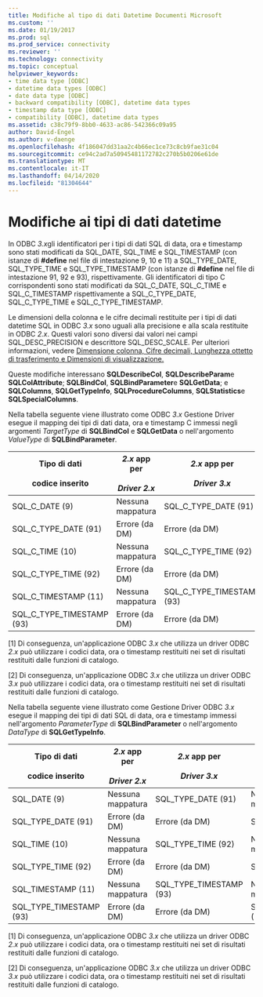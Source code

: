 ```yaml
---
title: Modifiche al tipo di dati Datetime Documenti Microsoft
ms.custom: ''
ms.date: 01/19/2017
ms.prod: sql
ms.prod_service: connectivity
ms.reviewer: ''
ms.technology: connectivity
ms.topic: conceptual
helpviewer_keywords:
- time data type [ODBC]
- datetime data types [ODBC]
- date data type [ODBC]
- backward compatibility [ODBC], datetime data types
- timestamp data type [ODBC]
- compatibility [ODBC], datetime data types
ms.assetid: c38c79f9-8bb0-4633-ac86-542366c09a95
author: David-Engel
ms.author: v-daenge
ms.openlocfilehash: 4f186047dd31aa2c4b66ec1ce73c8cb9fae31c04
ms.sourcegitcommit: ce94c2ad7a50945481172782c270b5b0206e61de
ms.translationtype: MT
ms.contentlocale: it-IT
ms.lasthandoff: 04/14/2020
ms.locfileid: "81304644"
---
```

# <a name="datetime-data-type-changes"></a>Modifiche ai tipi di dati datetime
In ODBC *3.x*gli identificatori per i tipi di dati SQL di data, ora e timestamp sono stati modificati da SQL_DATE, SQL_TIME e SQL_TIMESTAMP (con istanze di **#define** nel file di intestazione 9, 10 e 11) a SQL_TYPE_DATE, SQL_TYPE_TIME e SQL_TYPE_TIMESTAMP (con istanze di **#define** nel file di intestazione 91, 92 e 93), rispettivamente. Gli identificatori di tipo C corrispondenti sono stati modificati da SQL_C_DATE, SQL_C_TIME e SQL_C_TIMESTAMP rispettivamente a SQL_C_TYPE_DATE, SQL_C_TYPE_TIME e SQL_C_TYPE_TIMESTAMP.  
  
 Le dimensioni della colonna e le cifre decimali restituite per i tipi di dati datetime SQL in ODBC *3.x* sono uguali alla precisione e alla scala restituite in ODBC *2.x*. Questi valori sono diversi dai valori nei campi SQL_DESC_PRECISION e descrittore SQL_DESC_SCALE. Per ulteriori informazioni, vedere [Dimensione colonna, Cifre decimali, Lunghezza ottetto di trasferimento e Dimensioni di visualizzazione.](../../../odbc/reference/appendixes/column-size-decimal-digits-transfer-octet-length-and-display-size.md)  
  
 Queste modifiche interessano **SQLDescribeCol**, **SQLDescribeParam**e **SQLColAttribute**; **SQLBindCol**, **SQLBindParameter**e **SQLGetData**; e **SQLColumns**, **SQLGetTypeInfo**, **SQLProcedureColumns**, **SQLStatistics**e **SQLSpecialColumns**.  
  
 Nella tabella seguente viene illustrato come ODBC *3.x* Gestione Driver esegue il mapping dei tipi di dati data, ora e timestamp C immessi negli argomenti *TargetType* di **SQLBindCol** e **SQLGetData** o nell'argomento *ValueType* di **SQLBindParameter**.  
  
|Tipo di dati<br /><br /> codice inserito|*2.x* app per<br /><br /> *Driver 2.x*|*2.x* app per<br /><br /> *Driver 3.x*|*3.x* app per<br /><br /> *Driver 2.x*|*3.x* app per<br /><br /> *Driver 3.x*|  
|--------------------------------|-----------------------------------|-----------------------------------|-----------------------------------|-----------------------------------|  
|SQL_C_DATE (9)|Nessuna mappatura|SQL_C_TYPE_DATE (91)|Nessuna mappatura[1]|SQL_C_TYPE_DATE (91)|  
|SQL_C_TYPE_DATE (91)|Errore (da DM)|Errore (da DM)|SQL_C_DATE (9)|Nessuna mappatura[2]|  
|SQL_C_TIME (10)|Nessuna mappatura|SQL_C_TYPE_TIME (92)|Nessuna mappatura[1]|SQL_C_TYPE_TIME (92)|  
|SQL_C_TYPE_TIME (92)|Errore (da DM)|Errore (da DM)|SQL_C_TIME (10)|Nessuna mappatura[2]|  
|SQL_C_TIMESTAMP (11)|Nessuna mappatura|SQL_C_TYPE_TIMESTAMP (93)|Nessuna mappatura[1]|SQL_C_TYPE_TIMESTAMP (93)|  
|SQL_C_TYPE_TIMESTAMP (93)|Errore (da DM)|Errore (da DM)|SQL_C_TIMESTAMP (11)|Nessuna mappatura[2]|  
  
 [1] Di conseguenza, un'applicazione ODBC *3.x* che utilizza un driver ODBC *2.x* può utilizzare i codici data, ora o timestamp restituiti nei set di risultati restituiti dalle funzioni di catalogo.  
  
 [2] Di conseguenza, un'applicazione ODBC *3.x* che utilizza un driver ODBC *3.x* può utilizzare i codici data, ora o timestamp restituiti nei set di risultati restituiti dalle funzioni di catalogo.  
  
 Nella tabella seguente viene illustrato come Gestione Driver ODBC *3.x* esegue il mapping dei tipi di dati SQL di data, ora e timestamp immessi nell'argomento *ParameterType* di **SQLBindParameter** o nell'argomento *DataType* di **SQLGetTypeInfo**.  
  
|Tipo di dati<br /><br /> codice inserito|*2.x* app per<br /><br /> *Driver 2.x*|*2.x* app per<br /><br /> *Driver 3.x*|*3.x* app per<br /><br /> *Driver 2.x*|*3.x* app per<br /><br /> *Driver 3.x*|  
|--------------------------------|-----------------------------------|-----------------------------------|-----------------------------------|-----------------------------------|  
|SQL_DATE (9)|Nessuna mappatura|SQL_TYPE_DATE (91)|Nessuna mappatura[1]|SQL_TYPE_DATE (91)|  
|SQL_TYPE_DATE (91)|Errore (da DM)|Errore (da DM)|SQL_DATE (9)|Nessuna mappatura[2]|  
|SQL_TIME (10)|Nessuna mappatura|SQL_TYPE_TIME (92)|Nessuna mappatura[1]|SQL_TYPE_TIME (92)|  
|SQL_TYPE_TIME (92)|Errore (da DM)|Errore (da DM)|SQL_TIME (10)|Nessuna mappatura[2]|  
|SQL_TIMESTAMP (11)|Nessuna mappatura|SQL_TYPE_TIMESTAMP (93)|Nessuna mappatura[1]|SQL_TYPE_TIMESTAMP (93)|  
|SQL_TYPE_TIMESTAMP (93)|Errore (da DM)|Errore (da DM)|SQL_TIMESTAMP (11)|Nessuna mappatura[2]|  
  
 [1] Di conseguenza, un'applicazione ODBC *3.x* che utilizza un driver ODBC *2.x* può utilizzare i codici data, ora o timestamp restituiti nei set di risultati restituiti dalle funzioni di catalogo.  
  
 [2] Di conseguenza, un'applicazione ODBC *3.x* che utilizza un driver ODBC *3.x* può utilizzare i codici data, ora o timestamp restituiti nei set di risultati restituiti dalle funzioni di catalogo.

